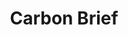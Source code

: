 ---
title: Carbon Brief
url: 'https://www.carbonbrief.org/'
featured: true
categories:
  - 0ec6e5b5-0a80-4c8d-b45f-b78c99492d8d
tags:
  - news
description: >-
  UK-based website covering the latest developments in climate science, climate
  policy and energy policy. Clear, data-driven articles and graphics to help
  improve the understanding of climate change, both in terms of the science and
  the policy response.
image: null
blueprint: action

---